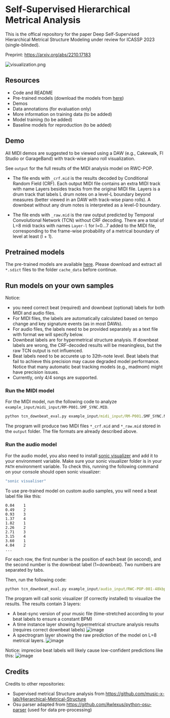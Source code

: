 # Self-Supervised Hierarchical Metrical Analysis

This is the offical repository for the paper Deep Self-Supervised Hierarchical Metrical Structure Modeling under review for ICASSP 2023 (single-blinded).

Preprint: https://arxiv.org/abs/2210.17183

![visualization.png](https://github.com/music-x-lab/Self-Supervised-Metrical-Structure/blob/main/screenshot/a.png)

## Resources

* Code and README
* Pre-trained models (download the models from [here](https://drive.google.com/drive/folders/1Er9CJkGLCOTd5ztCblOoGpRx3c3GNcg7?usp=sharing))
* Demos
* Data annotations (for evaluation only)
* More information on training data (to be added)
* Model training (to be added)
* Baseline models for reproduction (to be added)

## Demo

All MIDI demos are suggested to be viewed using a DAW (e.g., Cakewalk, Fl Studio or GarageBand) with track-wise piano roll visualization. 

See ``output`` for the full results of the MIDI analysis model on RWC-POP.

* The file ends with ``_crf.mid`` is the results decoded by Conditional Random Field (CRF). Each output MIDI file contains an extra MIDI track with name Layers besides tracks from the original MIDI file. Layers is a drum track that labels L drum notes on a level-L boundary beyond measures (better viewed in an DAW with track-wise piano rolls). A downbeat without any drum notes is interpreted as a level-0 boundary.

* The file ends with ``_raw.mid`` is the raw output predicted by Temporal Convolutional Network (TCN) without CRF decoding. There are a total of L=8 midi tracks with names ``Layer-l`` for l=0...7 added to the MIDI file,  corresponding to the frame-wise probability of a metrical boundary of level at least (l + 1).

## Pretrained models

The pre-trained models are available [here](https://drive.google.com/drive/folders/1Er9CJkGLCOTd5ztCblOoGpRx3c3GNcg7?usp=sharing). Please download and extract all ``*.sdict`` files to the folder ``cache_data`` before continue.

## Run models on your own samples

Notice:

* you need correct beat (required) and downbeat (optional) labels for both MIDI and audio files.
* For MIDI files, the labels are automatically calculated based on tempo change and key signature events (as in most DAWs).
* For audio files, the labels need to be provided separately as a text file with format we will specify below.
* Downbeat labels are for hypermetrical structure analysis. If downbeat labels are wrong, the CRF-decoded results will be meaningless, but the raw TCN output is not influenced.
* Beat labels need to be accurete up to 32th-note level. Beat labels that fail to achieve this precision may cause degraded model performance. Notice that many automatic beat tracking models (e.g., madmom) might have precision issues.
* Currently, only 4/4 songs are supported.

### Run the MIDI model

For the MIDI model, run the following code to analyze ``example_input/midi_input/RM-P001.SMF_SYNC.MID``.

```cmd
python tcn_downbeat_eval.py example_input/midi_input/RM-P001.SMF_SYNC.MID
```

The program will produce two MIDI files ``*_crf.mid`` and ``*_raw.mid`` stored in the ``output`` folder. The file formats are already described above.

### Run the audio model

For the audio model, you also need to install [sonic visualizer](https://www.sonicvisualiser.org/) and add it to your environment variable.
Make sure your sonic visualizer folder is in your ``PATH`` environment variable. To check this, running the following command on your console should open sonic visualizer:
```cmd
"sonic visualiser"
```

To use pre-trained model on custom audio samples, you will need a beat label file like this:

```
0.04	1
0.49	2
0.93	3
1.37	4
1.82	1
2.26	2
2.71	3
3.15	4
3.60	1
4.04	2
...
```

For each row, the first number is the position of each beat (in second), and the second number is the downbeat label (1=downbeat). Two numbers are separated by tabs.

Then, run the following code:

```cmd
python tcn_downbeat_eval.py example_input/audio_input/RWC-POP-001-48kbps.mp3 example_input/audio_input/RWC-POP-001.lab
```

The program will call sonic visualizer (if correctly installed) to visualize the results. The results contain 3 layers:

* A beat-sync version of your music file (time-stretched according to your beat labels to ensure a constant BPM)
* A time instance layer showing hypermetrical structure analysis results (requires correct downbeat labels)
![image](https://user-images.githubusercontent.com/13694510/199000802-f76a11af-9cf6-4f67-ab44-6b8b564dbf9a.png)
* A spectrogram layer showing the raw prediction of the model on L=8 metrical layers.
![image](https://user-images.githubusercontent.com/13694510/199000769-c0815765-2eff-47eb-8d9d-78603289c718.png)

Notice: imprecise beat labels will likely cause low-confident predictions like this:
![image](https://user-images.githubusercontent.com/13694510/199000899-ba5e13cb-18be-421a-84e8-e26c5545a5a2.png)

## Credits

Credits to other repositories:
* Supervised  metrical Structure analysis from https://github.com/music-x-lab/Hierarchical-Metrical-Structure
* Osu parser adapted from https://github.com/Awlexus/python-osu-parser (used for data pre-processing)
